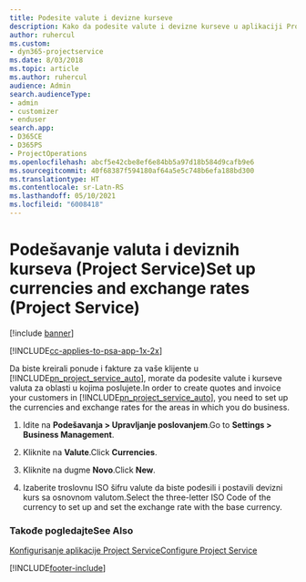 ```yaml
---
title: Podesite valute i devizne kurseve
description: Kako da podesite valute i devizne kurseve u aplikaciji Project Service
author: ruhercul
ms.custom:
- dyn365-projectservice
ms.date: 8/03/2018
ms.topic: article
ms.author: ruhercul
audience: Admin
search.audienceType:
- admin
- customizer
- enduser
search.app:
- D365CE
- D365PS
- ProjectOperations
ms.openlocfilehash: abcf5e42cbe8ef6e84bb5a97d18b584d9cafb9e6
ms.sourcegitcommit: 40f68387f594180af64a5e5c748b6efa188bd300
ms.translationtype: HT
ms.contentlocale: sr-Latn-RS
ms.lasthandoff: 05/10/2021
ms.locfileid: "6008418"
---
```

# <a name="set-up-currencies-and-exchange-rates-project-service"></a><span data-ttu-id="7cd8f-103">Podešavanje valuta i deviznih kurseva (Project Service)</span><span class="sxs-lookup"><span data-stu-id="7cd8f-103">Set up currencies and exchange rates (Project Service)</span></span>

[!include [banner](../includes/psa-now-project-operations.md)]

[!INCLUDE[cc-applies-to-psa-app-1x-2x](../includes/cc-applies-to-psa-app-1x-2x.md)]

<span data-ttu-id="7cd8f-104">Da biste kreirali ponude i fakture za vaše klijente u [!INCLUDE[pn_project_service_auto](../includes/pn-project-service-auto.md)], morate da podesite valute i kurseve valuta za oblasti u kojima poslujete.</span><span class="sxs-lookup"><span data-stu-id="7cd8f-104">In order to create quotes and invoice your customers in [!INCLUDE[pn_project_service_auto](../includes/pn-project-service-auto.md)], you need to set up the currencies and exchange rates for the areas in which you do business.</span></span>  
  
1.  <span data-ttu-id="7cd8f-105">Idite na **Podešavanja > Upravljanje poslovanjem**.</span><span class="sxs-lookup"><span data-stu-id="7cd8f-105">Go to **Settings > Business Management**.</span></span>  
  
2.  <span data-ttu-id="7cd8f-106">Kliknite na **Valute**.</span><span class="sxs-lookup"><span data-stu-id="7cd8f-106">Click **Currencies**.</span></span>  
  
3.  <span data-ttu-id="7cd8f-107">Kliknite na dugme **Novo**.</span><span class="sxs-lookup"><span data-stu-id="7cd8f-107">Click **New**.</span></span>  
  
4.  <span data-ttu-id="7cd8f-108">Izaberite troslovnu ISO šifru valute da biste podesili i postavili devizni kurs sa osnovnom valutom.</span><span class="sxs-lookup"><span data-stu-id="7cd8f-108">Select the three-letter ISO Code of the currency to set up and set the exchange rate with the base currency.</span></span>  
  
### <a name="see-also"></a><span data-ttu-id="7cd8f-109">Takođe pogledajte</span><span class="sxs-lookup"><span data-stu-id="7cd8f-109">See Also</span></span>  
 [<span data-ttu-id="7cd8f-110">Konfigurisanje aplikacije Project Service</span><span class="sxs-lookup"><span data-stu-id="7cd8f-110">Configure Project Service</span></span>](../psa/configure.md)


[!INCLUDE[footer-include](../includes/footer-banner.md)]